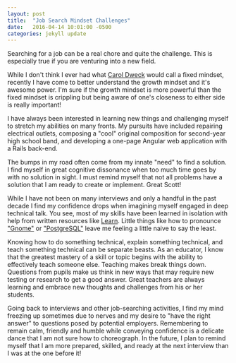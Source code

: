 ```yaml
---
layout: post
title:  "Job Search Mindset Challenges"
date:   2016-04-14 10:01:00 -0500
categories: jekyll update
---
```


Searching for a job can be a real chore and quite the challenge. This is especially true if you are venturing into a new field.

While I don't think I ever had what [Carol Dweck][mindset-online] would call a fixed mindset, recently I have come to better understand the growth mindset and it's awesome power. I'm sure if the growth mindset is more powerful than the fixed mindset is crippling but being aware of one's closeness to either side is really important!

I have always been interested in learning new things and challenging myself to stretch my abilities on many fronts. My pursuits have included repairing electrical outlets, composing a "cool" original composition for second-year high school band, and developing a one-page Angular web application with a Rails back-end.

The bumps in my road often come from my innate "need" to find a solution. I find myself in great cognitive dissonance when too much time goes by with no solution in sight. I must remind myself that not all problems have a solution that I am ready to create or implement. Great Scott!

While I have not been on many interviews and only a handful in the past decade I find my confidence drops when imagining myself engaged in deep technical talk. You see, most of my skills have been learned in isolation with help from written resources like [Learn][learn-co].  Little things like how to pronounce ["Gnome"][pronounce-gnome] or ["PostgreSQL"][pronounce-postgresql] leave me feeling a little naive to say the least.

Knowing how to do something technical, explain something technical, and teach something technical can be separate beasts. As an educator, I know that the greatest mastery of a skill or topic begins with the ability to effectively teach someone else. Teaching makes break things down. Questions from pupils make us think in new ways that may require new testing or research to get a good answer. Great teachers are always learning and embrace new thoughts and challenges from his or her students.

Going back to interviews and other job-searching activities, I find my mind freezing up sometimes due to nerves and my desire to "have the right answer" to questions posed by potential employers. Remembering to remain calm, friendly and humble while conveying confidence is a delicate dance that I am not sure how to choreograph. In the future, I plan to remind myself that I am more prepared, skilled, and ready at the next interview than I was at the one before it!


[mindset-online]: http://www.mindsetonline.com/
[learn-co]: http;//learn.co
[pronounce-gnome]: http://ubuntuforums.org/showthread.php?t=370937
[pronounce-postgresql]: http://www.postgresql.org/community/survey/33-how-do-you-pronounce-postgresql/
